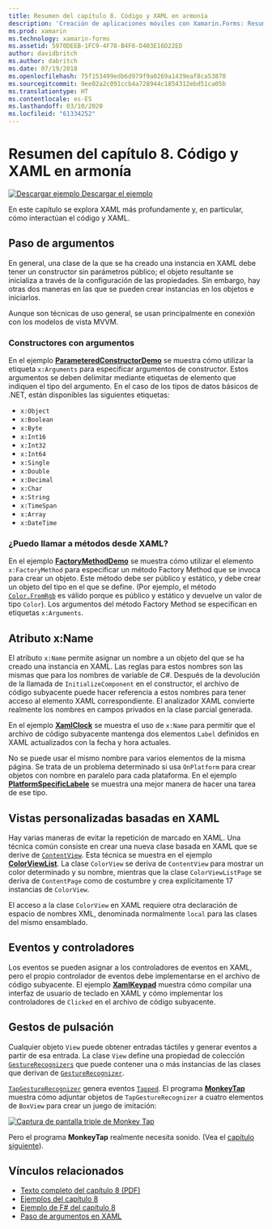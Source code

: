 ```yaml
---
title: Resumen del capítulo 8. Código y XAML en armonía
description: 'Creación de aplicaciones móviles con Xamarin.Forms: Resumen del capítulo 8. Código y XAML en armonía'
ms.prod: xamarin
ms.technology: xamarin-forms
ms.assetid: 5970DEEB-1FC9-4F78-B4F6-D403E16D22ED
author: davidbritch
ms.author: dabritch
ms.date: 07/19/2018
ms.openlocfilehash: 75f153499edb6d979f9a0269a1439eaf8ca53878
ms.sourcegitcommit: 9ee02a2c091ccb4a728944c1854312ebd51ca05b
ms.translationtype: HT
ms.contentlocale: es-ES
ms.lasthandoff: 03/10/2020
ms.locfileid: "61334252"
---
```

# <a name="summary-of-chapter-8-code-and-xaml-in-harmony"></a>Resumen del capítulo 8. Código y XAML en armonía

[![Descargar ejemplo](~/media/shared/download.png) Descargar el ejemplo](https://github.com/xamarin/xamarin-forms-book-samples/tree/master/Chapter08)

En este capítulo se explora XAML más profundamente y, en particular, cómo interactúan el código y XAML.

## <a name="passing-arguments"></a>Paso de argumentos

En general, una clase de la que se ha creado una instancia en XAML debe tener un constructor sin parámetros público; el objeto resultante se inicializa a través de la configuración de las propiedades. Sin embargo, hay otras dos maneras en las que se pueden crear instancias en los objetos e iniciarlos.

Aunque son técnicas de uso general, se usan principalmente en conexión con los modelos de vista MVVM.

### <a name="constructors-with-arguments"></a>Constructores con argumentos

En el ejemplo [**ParameteredConstructorDemo**](https://github.com/xamarin/xamarin-forms-book-samples/tree/master/Chapter08/ParameteredConstructorDemo) se muestra cómo utilizar la etiqueta `x:Arguments` para especificar argumentos de constructor. Estos argumentos se deben delimitar mediante etiquetas de elemento que indiquen el tipo del argumento. En el caso de los tipos de datos básicos de .NET, están disponibles las siguientes etiquetas:

- `x:Object`
- `x:Boolean`
- `x:Byte`
- `x:Int16`
- `x:Int32`
- `x:Int64`
- `x:Single`
- `x:Double`
- `x:Decimal`
- `x:Char`
- `x:String`
- `x:TimeSpan`
- `x:Array`
- `x:DateTime`

### <a name="can-i-call-methods-from-xaml"></a>¿Puedo llamar a métodos desde XAML?

En el ejemplo [**FactoryMethodDemo**](https://github.com/xamarin/xamarin-forms-book-samples/tree/master/Chapter08/FactoryMethodDemo) se muestra cómo utilizar el elemento `x:FactoryMethod` para especificar un método Factory Method que se invoca para crear un objeto. Este método debe ser público y estático, y debe crear un objeto del tipo en el que se define. (Por ejemplo, el método [`Color.FromRgb`](xref:Xamarin.Forms.Color.FromRgb(System.Double,System.Double,System.Double)) es válido porque es público y estático y devuelve un valor de tipo `Color`). Los argumentos del método Factory Method se especifican en etiquetas `x:Arguments`.

## <a name="the-xname-attribute"></a>Atributo x:Name

El atributo `x:Name` permite asignar un nombre a un objeto del que se ha creado una instancia en XAML. Las reglas para estos nombres son las mismas que para los nombres de variable de C#. Después de la devolución de la llamada de `InitializeComponent` en el constructor, el archivo de código subyacente puede hacer referencia a estos nombres para tener acceso al elemento XAML correspondiente. El analizador XAML convierte realmente los nombres en campos privados en la clase parcial generada.

En el ejemplo [**XamlClock**](https://github.com/xamarin/xamarin-forms-book-samples/tree/master/Chapter08/XamlClock) se muestra el uso de `x:Name` para permitir que el archivo de código subyacente mantenga dos elementos `Label` definidos en XAML actualizados con la fecha y hora actuales.

No se puede usar el mismo nombre para varios elementos de la misma página. Se trata de un problema determinado si usa `OnPlatform` para crear objetos con nombre en paralelo para cada plataforma. En el ejemplo [**PlatformSpecificLabele**](https://github.com/xamarin/xamarin-forms-book-samples/tree/master/Chapter08/PlatformSpecificLabels) se muestra una mejor manera de hacer una tarea de ese tipo.

## <a name="custom-xaml-based-views"></a>Vistas personalizadas basadas en XAML

Hay varias maneras de evitar la repetición de marcado en XAML. Una técnica común consiste en crear una nueva clase basada en XAML que se derive de [`ContentView`](xref:Xamarin.Forms.ContentView). Esta técnica se muestra en el ejemplo [**ColorViewList**](https://github.com/xamarin/xamarin-forms-book-samples/tree/master/Chapter08/ColorViewList). La clase `ColorView` se deriva de `ContentView` para mostrar un color determinado y su nombre, mientras que la clase `ColorViewListPage` se deriva de `ContentPage` como de costumbre y crea explícitamente 17 instancias de `ColorView`.

El acceso a la clase `ColorView` en XAML requiere otra declaración de espacio de nombres XML, denominada normalmente `local` para las clases del mismo ensamblado.

## <a name="events-and-handlers"></a>Eventos y controladores

Los eventos se pueden asignar a los controladores de eventos en XAML, pero el propio controlador de eventos debe implementarse en el archivo de código subyacente. El ejemplo [**XamlKeypad**](https://github.com/xamarin/xamarin-forms-book-samples/tree/master/Chapter08/XamlKeypad) muestra cómo compilar una interfaz de usuario de teclado en XAML y cómo implementar los controladores de `Clicked` en el archivo de código subyacente.

## <a name="tap-gestures"></a>Gestos de pulsación

Cualquier objeto `View` puede obtener entradas táctiles y generar eventos a partir de esa entrada. La clase `View` define una propiedad de colección [`GestureRecognizers`](xref:Xamarin.Forms.View.GestureRecognizers) que puede contener una o más instancias de las clases que derivan de [`GestureRecognizer`](xref:Xamarin.Forms.GestureRecognizer).

[`TapGestureRecognizer`](xref:Xamarin.Forms.TapGestureRecognizer) genera eventos [`Tapped`](xref:Xamarin.Forms.TapGestureRecognizer.Tapped). El programa [**MonkeyTap**](https://github.com/xamarin/xamarin-forms-book-samples/tree/master/Chapter08/MonkeyTap) muestra cómo adjuntar objetos de `TapGestureRecognizer` a cuatro elementos de `BoxView` para crear un juego de imitación:

[![Captura de pantalla triple de Monkey Tap](images/ch08fg07-small.png "Juego de imitación")](images/ch08fg07-large.png#lightbox "Juego de imitación")

Pero el programa **MonkeyTap** realmente necesita sonido. (Vea el [capítulo siguiente](chapter09.md)).

## <a name="related-links"></a>Vínculos relacionados

- [Texto completo del capítulo 8 (PDF)](https://download.xamarin.com/developer/xamarin-forms-book/XamarinFormsBook-Ch08-Apr2016.pdf)
- [Ejemplos del capítulo 8](https://github.com/xamarin/xamarin-forms-book-samples/tree/master/Chapter08)
- [Ejemplo de F# del capítulo 8](https://github.com/xamarin/xamarin-forms-book-samples/tree/master/Chapter08/FS/XamlKeypad)
- [Paso de argumentos en XAML](~/xamarin-forms/xaml/passing-arguments.md)
